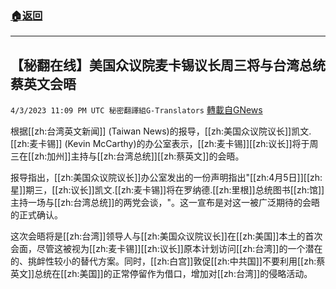 ###  [:house:返回](README.md)
---


## 【秘翻在线】美国众议院麦卡锡议长周三将与台湾总统蔡英文会晤
`4/3/2023 11:09 PM UTC 秘密翻譯組G-Translators` [轉載自GNews](https://gnews.org/articles/1069768)

         

根据[[zh:台湾英文新闻]] (Taiwan News)的报导，[[zh:美国众议院议长]]凯文.[[zh:麦卡锡]] (Kevin McCarthy)的办公室表示，[[zh:麦卡锡]][[zh:议长]]将于周三在[[zh:加州]]主持与[[zh:台湾总统]][[zh:蔡英文]]的会晤。

报导指出，[[zh:美国众议院议长]]办公室发出的一份声明指出"[[zh:4月5日]][[zh:星]]期三，[[zh:议长]]凯文.[[zh:麦卡锡]]将在罗纳德.[[zh:里根]]总统图书[[zh:馆]]主持一场与[[zh:台湾总统]]的两党会谈，"。这一宣布是对这一被广泛期待的会晤的正式确认。         

这次会晤将是[[zh:台湾]]领导人与[[zh:美国众议院议长]]在[[zh:美国]]本土的首次会面，尽管这被视为[[zh:麦卡锡]][[zh:议长]]原本计划访问[[zh:台湾]]的一个潜在的、挑衅性较小的替代方案。同时，[[zh:白宫]]敦促[[zh:中共国]]不要利用[[zh:蔡英文]]总统在[[zh:美国]]的正常停留作为借口，增加对[[zh:台湾]]的侵略活动。

